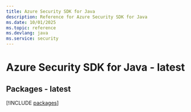 ```yaml
---
title: Azure Security SDK for Java
description: Reference for Azure Security SDK for Java
ms.date: 10/01/2025
ms.topic: reference
ms.devlang: java
ms.service: security
---
```

# Azure Security SDK for Java - latest
## Packages - latest
[!INCLUDE [packages](security-index.md)]
